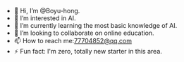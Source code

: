 - 👋 Hi, I’m @Boyu-hong.
- 👀 I’m interested in AI.
- 🌱 I’m currently learning the most basic knowledge of AI.
- 💞️ I’m looking to collaborate on online education.
- 📫 How to reach me:77704852@qq.com
- ⚡ Fun fact: I'm zero, totally new starter in this area.

<!---
Boyu-hong/Boyu-hong is a ✨ special ✨ repository because its `README.md` (this file) appears on your GitHub profile.
You can click the Preview link to take a look at your changes.
--->
